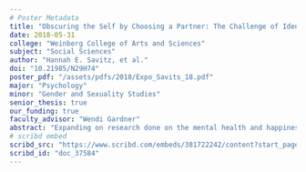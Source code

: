 ```yaml
---
# Poster Metadata
title: "Obscuring the Self by Choosing a Partner: The Challenge of Identity Denial for Bisexuals in Romantic Relationships"
date: 2018-05-31
college: "Weinberg College of Arts and Sciences"
subject: "Social Sciences"
author: "Hannah E. Savitz, et al."
doi: "10.21985/N29H74"
poster_pdf: "/assets/pdfs/2018/Expo_Savits_18.pdf"
major: "Psychology"
minor: "Gender and Sexuality Studies"
senior_thesis: true
our_funding: true
faculty_advisor: "Wendi Gardner"
abstract: "Expanding on research done on the mental health and happiness benefits associated with romantic relationships, this study investigates whether identity denial, the experience of being socially denied one’s chosen identity by having others refuse to acknowledge that identity, presents a challenge for bisexual people within committed romantic relationships. For straight, gay, and lesbian individuals, one’s choice of partner makes one’s own sexual identity more visible to others. For bisexuals, committing to a partner may obscure their own identity, as others will assume they are straight if they choose an opposite sex partner, and gay or lesbian if they choose a same sex partner. The current study surveyed individuals in long-term relationships (one year or more), and oversampled data from individuals who identify as gay, lesbian, or bisexual. As hypothesized, bisexual individuals, unlike their straight and gay/lesbian counterparts did not benefit from relationship commitment in terms of emotional well-being, in part because, as predicted, they did not benefit from relationship commitment in terms of self-concept clarity. For gay, lesbian, and straight individuals, the boost to self-concept clarity one received from romantic commitment mediated the association between commitment and wellbeing. For bisexual individuals, self-concept clarity was just as important for well-being, but was not boosted by romantic commitment. Finally, intriguing evidence suggests that differences in self-concept clarity may be explained by the extent to which the individual’s sexual identity is “known” to others in one’s own and one’s partners social circles, as this was significantly lower in bisexual individuals compared to their straight, gay, and lesbian counterparts."
# scribd embed
scribd_src: "https://www.scribd.com/embeds/381722242/content?start_page=1&view_mode=scroll&access_key=key-tCoovyyGuKGF4CnjqKiD&show_recommendations=true"
scribd_id: "doc_37584"
---
```


